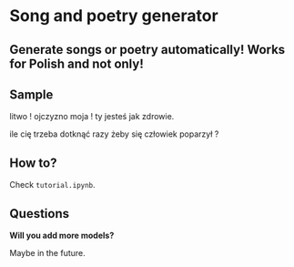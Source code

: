 # Song and poetry generator 
## Generate songs or poetry automatically! Works for Polish and not only!

## Sample
litwo ! ojczyzno moja ! ty jesteś jak zdrowie. 

ile cię trzeba dotknąć razy żeby się człowiek poparzył ? 

## How to?
Check `tutorial.ipynb`.

## Questions
**Will you add more models?**

Maybe in the future.

